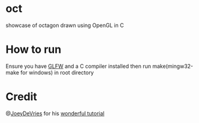 # oct
showcase of octagon drawn using OpenGL in C

# How to run
Ensure you have [GLFW](https://www.glfw.org/download.html) and a C compiler installed
then run make(mingw32-make for windows) in root directory

# Credit
@[JoeyDeVries](https://github.com/JoeyDeVries) for his [wonderful tutorial](https://learnopengl.com/)
